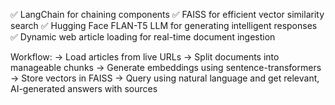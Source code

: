 ✅ LangChain for chaining components
✅ FAISS for efficient vector similarity search
✅ Hugging Face FLAN-T5 LLM for generating intelligent responses
✅ Dynamic web article loading for real-time document ingestion

Workflow:
→ Load articles from live URLs
→ Split documents into manageable chunks
→ Generate embeddings using sentence-transformers
→ Store vectors in FAISS
→ Query using natural language and get relevant, AI-generated answers with sources
